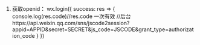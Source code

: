 1. 获取openid： 
 wx.login({
  success: res => {
    console.log(res.code)//res.code 一次有效
    //后台https://api.weixin.qq.com/sns/jscode2session?appid=APPID&secret=SECRET&js_code=JSCODE&grant_type=authorization_code
  }
 })
